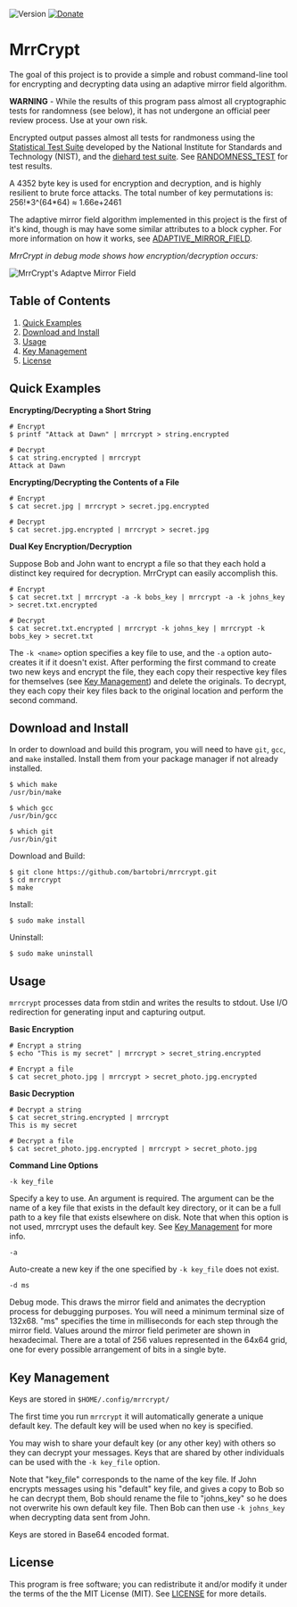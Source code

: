 ![Version](https://img.shields.io/badge/Version-0.2.0-green.svg)
[![Donate](https://img.shields.io/badge/Tips-PayPal_and_Bitcoin-green.svg)](https://github.com/bartobri/tips)

MrrCrypt
========

The goal of this project is to provide a simple and robust command-line tool
for encrypting and decrypting data using an adaptive mirror field algorithm.

**WARNING** - While the results of this program pass almost all cryptographic
tests for randomness (see below), it has not undergone an official peer
review process. Use at your own risk.

Encrypted output passes almost all tests for randmoness using the
[Statistical Test Suite](http://csrc.nist.gov/groups/ST/toolkit/rng/stats_tests.html)
developed by the National Institute for Standards and Technology (NIST),
and the [diehard test suite](https://en.wikipedia.org/wiki/Diehard_tests).
See [RANDOMNESS_TEST](RANDOMNESS_TEST.md) for test results.

A 4352 byte key is used for encryption and decryption, and is highly resilient to
brute force attacks. The total number of key permutations is: 256!\*3^(64\*64) ≈ 1.66e+2461

The adaptive mirror field algorithm implemented in this project is the first
of it's kind, though is may have some similar attributes to a block cypher.
For more information on how it works, see [ADAPTIVE_MIRROR_FIELD](ADAPTIVE_MIRROR_FIELD.md).

*MrrCrypt in debug mode shows how encryption/decryption occurs:*

![MrrCrypt's Adaptve Mirror Field](http://www.brianbarto.info/extern/images/mrrcrypt/mrrcrypt.gif)

Table of Contents
-----------------

1. [Quick Examples](#quick-examples)
2. [Download and Install](#download-and-install)
3. [Usage](#usage)
4. [Key Management](#key-management)
5. [License](#license)

Quick Examples
--------------

**Encrypting/Decrypting a Short String**

```
# Encrypt
$ printf "Attack at Dawn" | mrrcrypt > string.encrypted

# Decrypt
$ cat string.encrypted | mrrcrypt
Attack at Dawn

```

**Encrypting/Decrypting the Contents of a File**

```
# Encrypt
$ cat secret.jpg | mrrcrypt > secret.jpg.encrypted

# Decrypt
$ cat secret.jpg.encrypted | mrrcrypt > secret.jpg
```

**Dual Key Encryption/Decryption**

Suppose Bob and John want to encrypt a file so that they each hold a
distinct key required for decryption. MrrCrypt can easily accomplish this.

```
# Encrypt
$ cat secret.txt | mrrcrypt -a -k bobs_key | mrrcrypt -a -k johns_key > secret.txt.encrypted

# Decrypt
$ cat secret.txt.encrypted | mrrcrypt -k johns_key | mrrcrypt -k bobs_key > secret.txt
```

The `-k <name>` option specifies a key file to use, and the `-a`
option auto-creates it if it doesn't exist. After performing the first
command to create two new keys and encrypt the file, they each copy
their respective key files for themselves (see [Key Management](#key-management))
and delete the originals. To decrypt, they each copy their key files back
to the original location and perform the second command.

Download and Install
--------------------

In order to download and build this program, you will need to have `git`,
`gcc`, and `make` installed. Install them from your package manager if not
already installed.

```
$ which make
/usr/bin/make

$ which gcc
/usr/bin/gcc

$ which git
/usr/bin/git
```

Download and Build:

```
$ git clone https://github.com/bartobri/mrrcrypt.git
$ cd mrrcrypt
$ make
```

Install:

```
$ sudo make install
```

Uninstall:

```
$ sudo make uninstall
```

Usage
-----

`mrrcrypt` processes data from stdin and writes the results to stdout.
Use I/O redirection for generating input and capturing output.

**Basic Encryption**

```
# Encrypt a string
$ echo "This is my secret" | mrrcrypt > secret_string.encrypted

# Encrypt a file
$ cat secret_photo.jpg | mrrcrypt > secret_photo.jpg.encrypted
```

**Basic Decryption**

```
# Decrypt a string
$ cat secret_string.encrypted | mrrcrypt
This is my secret

# Decrypt a file
$ cat secret_photo.jpg.encrypted | mrrcrypt > secret_photo.jpg
```

**Command Line Options**

`-k key_file`

Specify a key to use. An argument is required. The argument can be the name
of a key file that exists in the default key directory, or it can be a full
path to a key file that exists elsewhere on disk. Note that when this option
is not used, mrrcrypt uses the default key. See [Key Management](#key-management)
for more info.

`-a`

Auto-create a new key if the one specified by `-k key_file` does not exist.

`-d ms`

Debug mode. This draws the mirror field and animates the decryption process
for debugging purposes. You will need a minimum terminal size of 132x68.
"ms" specifies the time in milliseconds for each step through the mirror
field. Values around the mirror field perimeter are shown in hexadecimal.
There are a total of 256 values represented in the 64x64 grid, one for every
possible arrangement of bits in a single byte.

Key Management
--------------

Keys are stored in `$HOME/.config/mrrcrypt/`

The first time you run `mrrcrypt` it will automatically generate a unique
default key. The default key will be used when no key is specified.

You may wish to share your default key (or any other key) with others so
they can decrypt your messages. Keys that are shared by other individuals
can be used with the `-k key_file` option.

Note that "key_file" corresponds to the name of the key file. If John
encrypts messages using his "default" key file, and gives a copy to Bob so he
can decrypt them, Bob should rename the file to "johns_key" so he does not
overwrite his own default key file. Then Bob can then use `-k johns_key` when
decrypting data sent from John.

Keys are stored in Base64 encoded format.

License
-------

This program is free software; you can redistribute it and/or modify it under the terms of the the
MIT License (MIT). See [LICENSE](LICENSE) for more details.
